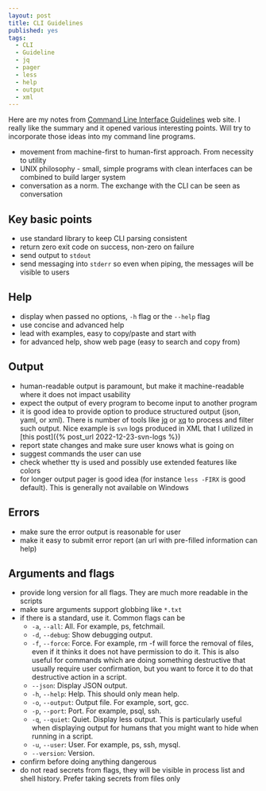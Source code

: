 ```yaml
---
layout: post
title: CLI Guidelines
published: yes
tags:
  - CLI
  - Guideline
  - jq
  - pager
  - less
  - help
  - output
  - xml
---
```

Here are my notes from [Command Line Interface Guidelines][1] web site. I really like the summary and it opened various interesting points. Will try to incorporate those ideas into my command line programs.

 - movement from machine-first to human-first approach. From necessity to utility
 - UNIX philosophy - small, simple programs with clean interfaces can be combined to build larger system
 - conversation as a norm. The exchange with the CLI can be seen as conversation

## Key basic points

 - use standard library to keep CLI parsing consistent
 - return zero exit code on success, non-zero on failure
 - send output to `stdout`
 - send messaging into `stderr` so even when piping, the messages will be visible to users

## Help

 - display when passed no options, `-h` flag or the `--help` flag
 - use concise and advanced help
 - lead with examples, easy to copy/paste and start with
 - for advanced help, show web page (easy to search and copy from)

## Output

 - human-readable output is paramount, but make it machine-readable where it does not impact usability
 - expect the output of every program to become input to another program
 - it is good idea to provide option to produce structured output (json, yaml, or xml). There is number of tools like [jq][2] or [xq][3] to process and filter such output. Nice example is `svn` logs produced in XML that I utilized in [this post]({% post_url 2022-12-23-svn-logs %})
 - report state changes and make sure user knows what is going on
 - suggest commands the user can use
 - check whether tty is used and possibly use extended features like colors
 - for longer output pager is good idea (for instance `less -FIRX` is good default). This is generally not available on Windows

## Errors

 - make sure the error output is reasonable for user
 - make it easy to submit error report (an url with pre-filled information can help)

## Arguments and flags

 - provide long version for all flags. They are much more readable in the scripts
 - make sure arguments support globbing like `*.txt`
 - if there is a standard, use it. Common flags can be
   - `-a`, `--all`: All. For example, ps, fetchmail.
   - `-d`, `--debug`: Show debugging output.
   - `-f`, `--force`: Force. For example, rm -f will force the removal of files, even if it thinks it does not have permission to do it. This is also useful for commands which are doing something destructive that usually require user confirmation, but you want to force it to do that destructive action in a script.
   - `--json`: Display JSON output.
   - `-h`, `--help`: Help. This should only mean help.
   - `-o`, `--output`: Output file. For example, sort, gcc.
   - `-p`, `--port`: Port. For example, psql, ssh.
   - `-q`, `--quiet`: Quiet. Display less output. This is particularly useful when displaying output for humans that you might want to hide when running in a script.
   - `-u`, `--user`: User. For example, ps, ssh, mysql.
   - `--version`: Version.
 - confirm before doing anything dangerous
 - do not read secrets from flags, they will be visible in process list and shell history. Prefer taking secrets from files only

[1]: https://clig.dev/
[2]: https://jqlang.github.io/jq/
[3]: https://github.com/kislyuk/yq
